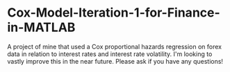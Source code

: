 # Cox-Model-Iteration-1-for-Finance-in-MATLAB
A project of mine that used a Cox proportional hazards regression on forex data in relation to interest rates and interest rate volatility. I'm looking to vastly improve this in the near future. Please ask if you have any questions!
